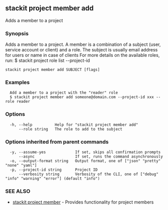 ## stackit project member add

Adds a member to a project

### Synopsis

Adds a member to a project.
A member is a combination of a subject (user, service account or client) and a role.
The subject is usually email address for users or name in case of clients
For more details on the available roles, run:
  $ stackit project role list --project-id <PROJECT ID>

```
stackit project member add SUBJECT [flags]
```

### Examples

```
  Add a member to a project with the "reader" role
  $ stackit project member add someone@domain.com --project-id xxx --role reader
```

### Options

```
  -h, --help          Help for "stackit project member add"
      --role string   The role to add to the subject
```

### Options inherited from parent commands

```
  -y, --assume-yes             If set, skips all confirmation prompts
      --async                  If set, runs the command asynchronously
  -o, --output-format string   Output format, one of ["json" "pretty" "none" "yaml"]
  -p, --project-id string      Project ID
      --verbosity string       Verbosity of the CLI, one of ["debug" "info" "warning" "error"] (default "info")
```

### SEE ALSO

* [stackit project member](./stackit_project_member.md)	 - Provides functionality for project members

